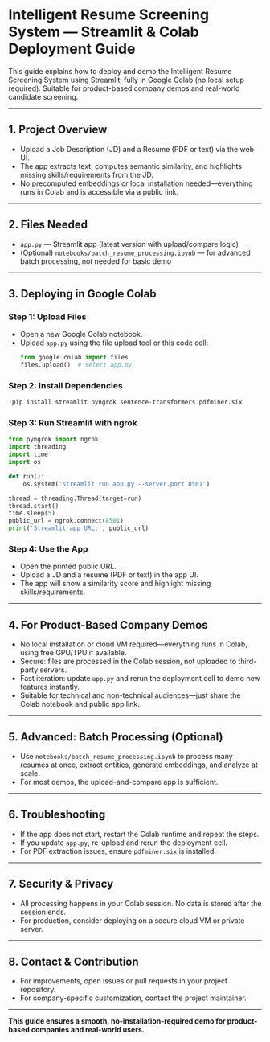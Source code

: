 # Intelligent Resume Screening System — Streamlit & Colab Deployment Guide

This guide explains how to deploy and demo the Intelligent Resume Screening System using Streamlit, fully in Google Colab (no local setup required). Suitable for product-based company demos and real-world candidate screening.

---

## 1. Project Overview
- Upload a Job Description (JD) and a Resume (PDF or text) via the web UI.
- The app extracts text, computes semantic similarity, and highlights missing skills/requirements from the JD.
- No precomputed embeddings or local installation needed—everything runs in Colab and is accessible via a public link.

---

## 2. Files Needed
- `app.py` — Streamlit app (latest version with upload/compare logic)
- (Optional) `notebooks/batch_resume_processing.ipynb` — for advanced batch processing, not needed for basic demo

---

## 3. Deploying in Google Colab

### Step 1: Upload Files
- Open a new Google Colab notebook.
- Upload `app.py` using the file upload tool or this code cell:
  ```python
  from google.colab import files
  files.upload()  # Select app.py
  ```

### Step 2: Install Dependencies
  ```python
  !pip install streamlit pyngrok sentence-transformers pdfminer.six
  ```

### Step 3: Run Streamlit with ngrok
  ```python
  from pyngrok import ngrok
  import threading
  import time
  import os

  def run():
      os.system('streamlit run app.py --server.port 8501')

  thread = threading.Thread(target=run)
  thread.start()
  time.sleep(5)
  public_url = ngrok.connect(8501)
  print('Streamlit app URL:', public_url)
  ```

### Step 4: Use the App
- Open the printed public URL.
- Upload a JD and a resume (PDF or text) in the app UI.
- The app will show a similarity score and highlight missing skills/requirements.

---

## 4. For Product-Based Company Demos
- No local installation or cloud VM required—everything runs in Colab, using free GPU/TPU if available.
- Secure: files are processed in the Colab session, not uploaded to third-party servers.
- Fast iteration: update `app.py` and rerun the deployment cell to demo new features instantly.
- Suitable for technical and non-technical audiences—just share the Colab notebook and public app link.

---

## 5. Advanced: Batch Processing (Optional)
- Use `notebooks/batch_resume_processing.ipynb` to process many resumes at once, extract entities, generate embeddings, and analyze at scale.
- For most demos, the upload-and-compare app is sufficient.

---

## 6. Troubleshooting
- If the app does not start, restart the Colab runtime and repeat the steps.
- If you update `app.py`, re-upload and rerun the deployment cell.
- For PDF extraction issues, ensure `pdfminer.six` is installed.

---

## 7. Security & Privacy
- All processing happens in your Colab session. No data is stored after the session ends.
- For production, consider deploying on a secure cloud VM or private server.

---

## 8. Contact & Contribution
- For improvements, open issues or pull requests in your project repository.
- For company-specific customization, contact the project maintainer.

---

**This guide ensures a smooth, no-installation-required demo for product-based companies and real-world users.**
